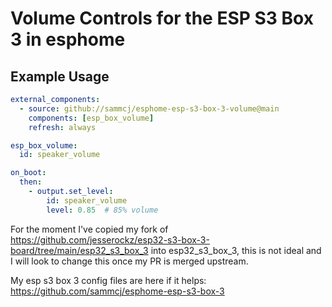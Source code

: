 # Volume Controls for the ESP S3 Box 3 in esphome

## Example Usage

```yaml
external_components:
  - source: github://sammcj/esphome-esp-s3-box-3-volume@main
    components: [esp_box_volume]
    refresh: always

esp_box_volume:
  id: speaker_volume

on_boot:
  then:
    - output.set_level:
        id: speaker_volume
        level: 0.85  # 85% volume
```

For the moment I've copied my fork of https://github.com/jesserockz/esp32-s3-box-3-board/tree/main/esp32_s3_box_3 into esp32_s3_box_3, this is not ideal and I will look to change this once my PR is merged upstream.

My esp s3 box 3 config files are here if it helps: https://github.com/sammcj/esphome-esp-s3-box-3
